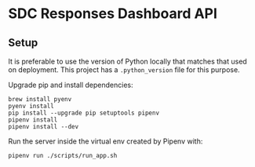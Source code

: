 # SDC Responses Dashboard API

## Setup
It is preferable to use the version of Python locally that matches that
used on deployment. This project has a `.python_version` file for this
purpose.


Upgrade pip and install dependencies:

```
brew install pyenv
pyenv install
pip install --upgrade pip setuptools pipenv
pipenv install
pipenv install --dev
```

Run the server inside the virtual env created by Pipenv with:

```
pipenv run ./scripts/run_app.sh

```
